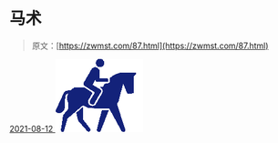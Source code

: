 <!--yml
category: 未分类
date: 0001-01-01 00:00:00
--->

# 马术

> 原文：[https://zwmst.com/87.html](https://zwmst.com/87.html)

   [ <time datetime="2021-08-12T08:59:30+08:00"> 2021-08-12 </time> ](https://zwmst.com/%e9%a9%ac%e6%9c%af)  [![](img/9a35caf304338479dc01db0704bd3aee.png)](https://zwmst.com/wp-content/uploads/2021/08/1628729970-6f2d50fb062d54d.png)
